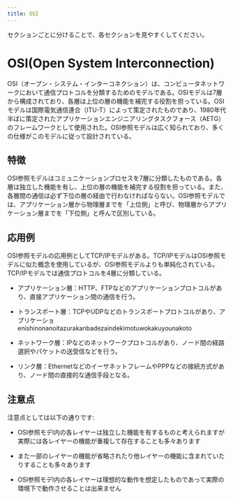 ```yaml
---
title: OSI
---
```

セクションごとに分けることで、各セクションを見やすくしてください。

# OSI(Open System Interconnection)
OSI（オープン・システム・インターコネクション）は、コンピュータネットワークにおいて通信プロトコルを分類するためのモデルである。OSIモデルは7層から構成されており、各層は上位の層の機能を補完する役割を担っている。OSIモデルは国際電気通信連合（ITU-T）によって策定されたものであり、1980年代半ばに策定されたアプリケーションエンジニアリングタスクフォース（AETG）のフレームワークとして使用された。OSI参照モデルは広く知られており、多くの仕様がこのモデルに従って設計されている。

## 特徴
OSI参照モデルはコミュニケーションプロセスを7層に分類したものである。各層は独立した機能を有し、上位の層の機能を補完する役割を担っている。また、各層間の通信は必ず下位の層の経由で行わなければならない。OSI参照モデルでは、アプリケーション層から物理層までを「上位側」と呼び、物理層からアプリケーション層までを「下位側」と呼んで区別している。

## 応用例
OSI参照モデルの応用例としてTCP/IPモデルがある。TCP/IPモデルはOSI参照モデルに似た概念を使用しているが、OSI参照モデルよりも単純化されている。TCP/IPモデルでは通信プロトコルを4層に分類している。

 - アプリケーション層：HTTP、FTPなどのアプリケーションプロトコルがあり、直接アプリケーション間の通信を行う。

 - トランスポート層：TCPやUDPなどのトランスポートプロトコルがあり、アプリケーショenishinonanoitazurakanbadezaindekimotuwokakuyounakoto

 - ネットワーク層：IPなどのネットワークプロトコルがあり、ノード間の経路選択やパケットの送受信などを行う。

 - リンク層：EthernetなどのイーサネットフレームやPPPなどの接続方式があり、ノード間の直接的な通信手段となる。

## 注意点
注意点としては以下の通りです:

 - OSI参照モデl内の各レイヤーは独立した機能を有するものと考えられますが実際には各レイヤーの機能が重複して存在することも多々あります

 - また一部のレイヤーの機能が省略されたり他レイヤーの機能に含まれていたりすることも多々あります

 - OSI参照モデl内の各レイヤーは理想的な動作を想定したものであって実際の環境下で動作させることは出来ません